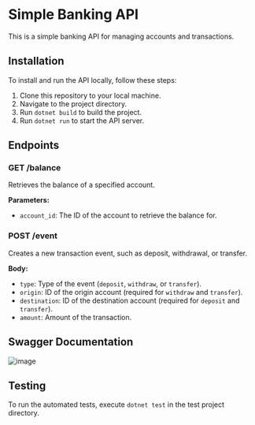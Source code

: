 # Simple Banking API

This is a simple banking API for managing accounts and transactions.

## Installation

To install and run the API locally, follow these steps:

1. Clone this repository to your local machine.
2. Navigate to the project directory.
3. Run `dotnet build` to build the project.
4. Run `dotnet run` to start the API server.

## Endpoints

### GET /balance

Retrieves the balance of a specified account.

**Parameters:**
- `account_id`: The ID of the account to retrieve the balance for.

### POST /event

Creates a new transaction event, such as deposit, withdrawal, or transfer.

**Body:**
- `type`: Type of the event (`deposit`, `withdraw`, or `transfer`).
- `origin`: ID of the origin account (required for `withdraw` and `transfer`).
- `destination`: ID of the destination account (required for `deposit` and `transfer`).
- `amount`: Amount of the transaction.

## Swagger Documentation

![image](https://github.com/gabrielsvpinheiro/SimpleBanking.API/assets/81546353/9222b985-b706-4497-bf0b-041fe78b1b1d)

## Testing

To run the automated tests, execute `dotnet test` in the test project directory.
